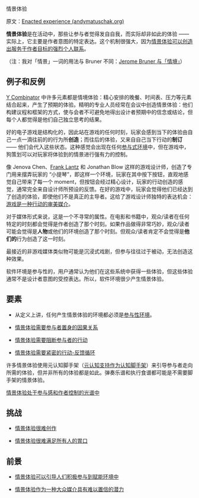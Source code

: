 情景体验

原文：[Enacted experience (andymatuschak.org)](https://notes.andymatuschak.org/z3KASfpz5AmNmqM2m517Jbs1EvXrLN7NkeYWH)

**情景体验**是在活动中，那些让参与者觉得发自自我，而实际却非如此的体验 —— 实际上，它主要是作者意图的特定表达。这个机制很强大，因为[情景体验可以创造出服务于作者目标的强烈个人联系](https://notes.andymatuschak.org/z6rE2jCvARneUxogtFCTMafzJvYEKWFgb51c2)。

（注：我对「情景」一词的用法与 Bruner 不同：[Jerome Bruner 与「情境」](https://notes.andymatuschak.org/z26hAmiubJzJ9NSxE9xx5FBrY6eiBiHruuVGj)）

## 例子和反例

[Y Combinator](https://notes.andymatuschak.org/z2kQbKXThuY4FrdXVcE7JCt974sPATVhSpita) 中许多元素都是情境体验：精心安排的晚餐、时间表、压力等元素结合起来，产生了预期的体验。精明的专业人员经常在会议中创造情景体验：他们构建议程和框架的方式，使与会者不可避免地得出设计者预期中的信念或结论，但每个人都觉得是他们自己独立思考的结果。

好的电子游戏是结构化的，因此站在游戏的任何时刻，玩家会感到当下的体验由自己一点一滴往前的的行为所**创造**；而往后的体验，又来自自己当下行动的**制订** —— 他们会代入这些状态。这种感觉会出现在任何[参与式环境](https://notes.andymatuschak.org/z63gaUtZqb9mMUKRf85UhtEFPMgBBJbqvT2r8)中，但在游戏中，狗策划可以对玩家将体验到的情景进行强有力的控制。

像 Jenova Chen、[Frank Lantz](https://notes.andymatuschak.org/z63CNoeqmkF3oAGJdVchqFHUi2wYvVfU2znRN) 和 Jonathan Blow 这样的游戏设计师，创造了专门用来摆弄玩家的 “小提琴”，即这样一个环境，玩家在其中按下按钮，直观地感觉自己带来了每一个 moment，但按钮会经过精心设计，玩家的行动创造的感觉，通常完全来自设计师所预设的反馈。在好的游戏中，玩家会觉得他们已经达到了创造的体验，即使他们不是真正的主导者。这给了游戏设计师独特的表达机会：[游戏是一种行动的审美媒介](https://notes.andymatuschak.org/z5LACRpfDs6pfGiJV5RjixDj6cMsPQoQrSj3s)。

对于媒体形式来说，这是一个不寻常的属性。在电影和书籍中，观众/读者在任何特定的时刻都会觉得是作者创造了那个时刻。如果作品做得非常巧妙，观众/读者可能会觉得是**人物**或他们的环境创造了那个时刻。但观众/读者肯定不会觉得是**他们的**行为创造了这一时刻。

最接近的非游戏媒体类似物可能是沉浸式戏剧，但参与往往过于被动，无法创造这种效果。

软件环境是参与性的，用户通常认为他们在这些系统中获得一些体验，但这些体验通常不是设计者意图的受控表达。所以，软件环境很少产生情景体验。

## 要素

- 从定义上讲，任何产生情景体验的环境都必须是[参与性环境](https://notes.andymatuschak.org/z63gaUtZqb9mMUKRf85UhtEFPMgBBJbqvT2r8)。

- [情景体验需要参与者置身的因果关系](https://notes.andymatuschak.org/z3JVez8dDfxTHY1K9tHUfLLcgLkUmXQ2HKXUU)

- [情景体验需要阻断参与者的行动](https://notes.andymatuschak.org/z3k51usSRurffGVzeRMc7EBaeKRNMvWiPMmBH)

- [情景体验需要紧密的行动-反馈循环](https://notes.andymatuschak.org/zds1dqKLyJLp9LXP5K424urzhQFQSUK5wYrC)

许多情景体验使用元认知脚手架（[元认知支持作为认知脚手架](https://notes.andymatuschak.org/z4qFtxPZi21DKoLruHcmsocee1YnZy9JMArb6)）来引导参与者走向所需的体验，但并非所有的体验都是如此。弹奏乐谱和执行食谱都可能是不需要脚手架的情景体验。

[情景体验处于参与感和作者控制的光谱中](https://notes.andymatuschak.org/z5R1qAa8vSGsTnMJ7GURw4Ya1uZrDBnaCc24Y)

## 挑战

- [情景体验很难创作](https://notes.andymatuschak.org/z2Moj6uUj8hJ11dDMbrHsF58BMmxe6p48rsvv)

- [情景体验很难满足所有人的胃口](https://notes.andymatuschak.org/z2K87JksHrc9UDQR2PoTxXeRNdJA1Wo9N8Au2)

## 前景

- [情景体验可以引导人们积极参与到赋能环境中](https://notes.andymatuschak.org/z2FDTR2NfpW1AtA4SAETevmKC2uDGEHfKrbhG)

- [情景体验作为一种大众媒介具有难以置信的潜力](https://notes.andymatuschak.org/z6oXuXLZ7Wq1eBqskyfph2wz9gjohQUKSBFzx)